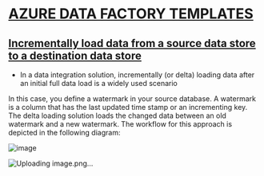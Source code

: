 # [AZURE DATA FACTORY TEMPLATES](https://docs.microsoft.com/en-gb/azure/data-factory/solution-templates-introduction)

## [Incrementally load data from a source data store to a destination data store](https://docs.microsoft.com/en-gb/azure/data-factory/tutorial-incremental-copy-overview)

* In a data integration solution, incrementally (or delta) loading data after an initial full data load is a widely used scenario

In this case, you define a watermark in your source database. A watermark is a column that has the last updated time stamp or an incrementing key. The delta loading solution loads the changed data between an old watermark and a new watermark. The workflow for this approach is depicted in the following diagram:

![image](https://user-images.githubusercontent.com/68102477/129472579-00bed116-bff1-42ca-bd38-9cef3b134ddd.png)


![Uploading image.png…]()










